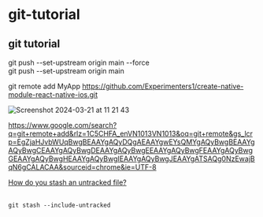 # git-tutorial
## git tutorial
git push --set-upstream origin main --force <br>
git push --set-upstream origin main  <br>

git remote add MyApp https://github.com/Experimenters1/create-native-module-react-native-ios.git <br>

![Screenshot 2024-03-21 at 11 21 43](https://github.com/Experimenters1/git-tutorial/assets/64000769/faef228a-53df-4cc6-bee8-e59e14b276d5) <br>


https://www.google.com/search?q=git+remote+add&rlz=1C5CHFA_enVN1013VN1013&oq=git+remote&gs_lcrp=EgZjaHJvbWUqBwgBEAAYgAQyDQgAEAAYgwEYsQMYgAQyBwgBEAAYgAQyBwgCEAAYgAQyBwgDEAAYgAQyBwgEEAAYgAQyBwgFEAAYgAQyBwgGEAAYgAQyBwgHEAAYgAQyBwgIEAAYgAQyBwgJEAAYgATSAQg0NzEwajBqN6gCALACAA&sourceid=chrome&ie=UTF-8 <br>


[How do you stash an untracked file?]() <br><br>
```github
git stash --include-untracked
```
